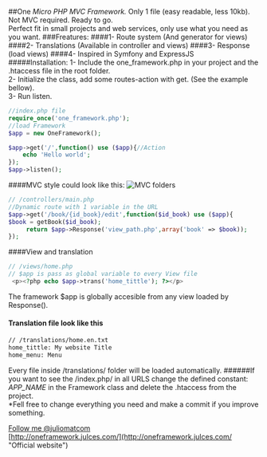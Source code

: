 ##One  <i>Micro PHP MVC Framework.</i>
Only 1 file (easy readable, less 10kb). Not MVC required. Ready to go.    
Perfect fit in small projects and web services, only use what you need as you want.
###Freatures:
####1- Route system (And generator for views)
####2- Translations (Available in controller and views)
####3- Response (load views)
####4- Inspired in Symfony and ExpressJS    
#####Installation:
1- Include the one_framework.php in your project and  the .htaccess file in the root folder.    
2- Initialize the class, add some routes-action with get. (See the example bellow).    
3- Run listen.
  
```php
//index.php file    
require_once('one_framework.php');  
//load Framework    
$app = new OneFramework();      

$app->get('/',function() use ($app){//Action
    echo 'Hello world';     
});     
$app->listen();
```


####MVC style could look like this:
![MVC folders](http://i60.tinypic.com/ne6hhl.png "MVC folders")



```php
// /controllers/main.php    
//Dynamic route with 1 variable in the URL 
$app->get('/book/{id_book}/edit',function($id_book) use ($app){ 
$book = getBook($id_book);
     return $app->Response('view_path.php',array('book' => $book));
});   

```

####View and translation
```php
// /views/home.php
// $app is pass as global variable to every View file
 <p><?php echo $app->trans('home_tittle'); ?></p>
```
The framework $app is globally accesible from any view loaded by Response().
#### Translation file look like this
```txt
// /translations/home.en.txt
home_tittle: My website Title
home_menu: Menu
```
Every file inside /translations/ folder will be loaded automatically.
######If you want to see the  /index.php/ in all URLS change the defined constant: <i> APP_NAME</i> in the Framework class and delete the .htaccess from the project.   
*Fell free to change everything you need and make a commit if you improve something.  

[Follow me @juliomatcom](https://twitter.com/juliomatcom    "Follow me and get in touch")  
[http://oneframework.julces.com/](http://oneframework.julces.com/    "Official website")
